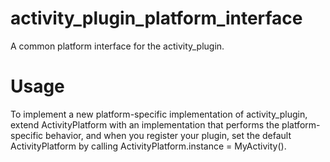 # activity_plugin_platform_interface

A common platform interface for the activity_plugin.

# Usage

To implement a new platform-specific implementation of activity_plugin,
extend ActivityPlatform with an implementation that performs the platform-specific behavior,
and when you register your plugin,
set the default ActivityPlatform by calling ActivityPlatform.instance = MyActivity().
